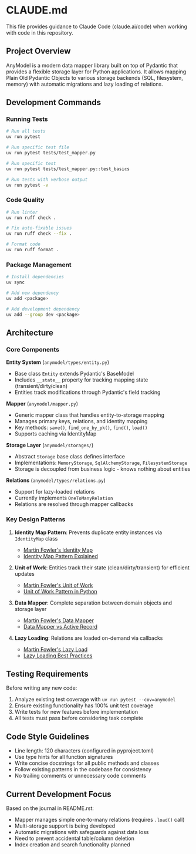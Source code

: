 # CLAUDE.md

This file provides guidance to Claude Code (claude.ai/code) when working with code in this repository.

## Project Overview

AnyModel is a modern data mapper library built on top of Pydantic that provides a flexible storage layer for Python applications. It allows mapping Plain Old Pydantic Objects to various storage backends (SQL, filesystem, memory) with automatic migrations and lazy loading of relations.

## Development Commands

### Running Tests
```bash
# Run all tests
uv run pytest

# Run specific test file
uv run pytest tests/test_mapper.py

# Run specific test
uv run pytest tests/test_mapper.py::test_basics

# Run tests with verbose output
uv run pytest -v
```

### Code Quality
```bash
# Run linter
uv run ruff check .

# Fix auto-fixable issues
uv run ruff check --fix .

# Format code
uv run ruff format .
```

### Package Management
```bash
# Install dependencies
uv sync

# Add new dependency
uv add <package>

# Add development dependency
uv add --group dev <package>
```

## Architecture

### Core Components

**Entity System** (`anymodel/types/entity.py`)
- Base class `Entity` extends Pydantic's BaseModel
- Includes `__state__` property for tracking mapping state (transient/dirty/clean)
- Entities track modifications through Pydantic's field tracking

**Mapper** (`anymodel/mapper.py`)
- Generic mapper class that handles entity-to-storage mapping
- Manages primary keys, relations, and identity mapping
- Key methods: `save()`, `find_one_by_pk()`, `find()`, `load()`
- Supports caching via IdentityMap

**Storage Layer** (`anymodel/storages/`)
- Abstract `Storage` base class defines interface
- Implementations: `MemoryStorage`, `SqlAlchemyStorage`, `FilesystemStorage`
- Storage is decoupled from business logic - knows nothing about entities

**Relations** (`anymodel/types/relations.py`)
- Support for lazy-loaded relations
- Currently implements `OneToManyRelation`
- Relations are resolved through mapper callbacks

### Key Design Patterns

1. **Identity Map Pattern**: Prevents duplicate entity instances via `IdentityMap` class
   - [Martin Fowler's Identity Map](https://martinfowler.com/eaaCatalog/identityMap.html)
   - [Identity Map Pattern Explained](https://www.sourcecodeexamples.net/2018/04/identity-map-pattern.html)

2. **Unit of Work**: Entities track their state (clean/dirty/transient) for efficient updates
   - [Martin Fowler's Unit of Work](https://martinfowler.com/eaaCatalog/unitOfWork.html)
   - [Unit of Work Pattern in Python](https://www.cosmicpython.com/book/chapter_06_uow.html)

3. **Data Mapper**: Complete separation between domain objects and storage layer
   - [Martin Fowler's Data Mapper](https://martinfowler.com/eaaCatalog/dataMapper.html)
   - [Data Mapper vs Active Record](https://culttt.com/2014/06/18/whats-difference-active-record-data-mapper/)

4. **Lazy Loading**: Relations are loaded on-demand via callbacks
   - [Martin Fowler's Lazy Load](https://martinfowler.com/eaaCatalog/lazyLoad.html)
   - [Lazy Loading Best Practices](https://stackoverflow.com/questions/97197/what-is-lazy-loading)

## Testing Requirements

Before writing any new code:
1. Analyze existing test coverage with `uv run pytest --cov=anymodel`
2. Ensure existing functionality has 100% unit test coverage
3. Write tests for new features before implementation
4. All tests must pass before considering task complete

## Code Style Guidelines

- Line length: 120 characters (configured in pyproject.toml)
- Use type hints for all function signatures
- Write concise docstrings for all public methods and classes
- Follow existing patterns in the codebase for consistency
- No trailing comments or unnecessary code comments

## Current Development Focus

Based on the journal in README.rst:
- Mapper manages simple one-to-many relations (requires `.load()` call)
- Multi-storage support is being developed
- Automatic migrations with safeguards against data loss
- Need to prevent accidental table/column deletion
- Index creation and search functionality planned